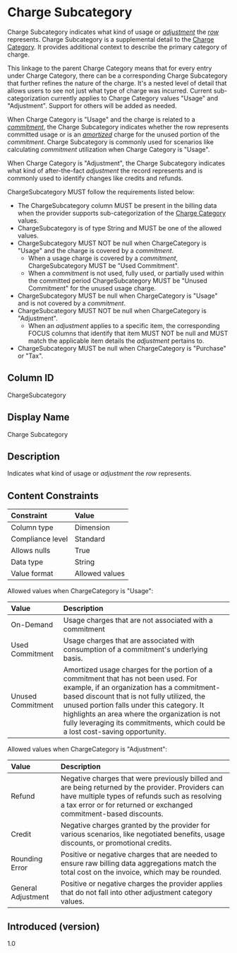 # Charge Subcategory

Charge Subcategory indicates what kind of usage or [*adjustment*](#glossary:adjustment) the [*row*](#glossary:row) represents. Charge Subcategory is a supplemental detail to the [Charge Category](#chargecategory). It provides additional context to describe the primary category of charge.

This linkage to the parent Charge Category means that for every entry under Charge Category, there can be a corresponding Charge Subcategory that further refines the nature of the charge. It's a nested level of detail that allows users to see not just what type of charge was incurred. Current sub-categorization currently applies to Charge Category values "Usage" and "Adjustment". Support for others will be added as needed.

When Charge Category is "Usage" and the charge is related to a [*commitment*](#glossary:commitment), the Charge Subcategory indicates whether the row represents committed usage or is an [*amortized*](#glossary:amortization) charge for the unused portion of the *commitment*. Charge Subcategory is commonly used for scenarios like calculating *commitment* utilization when Charge Category is "Usage".

When Charge Category is "Adjustment", the Charge Subcategory indicates what kind of after-the-fact *adjustment* the record represents and is commonly used to identify changes like credits and refunds.

ChargeSubcategory MUST follow the requirements listed below:

* The ChargeSubcategory column MUST be present in the billing data when the provider supports sub-categorization of the [Charge Category](#chargecategory) values.
* ChargeSubcategory is of type String and MUST be one of the allowed values.
* ChargeSubcategory MUST NOT be null when ChargeCategory is "Usage" and the charge is covered by a *commitment*.
  * When a usage charge is covered by a *commitment*, ChargeSubcategory MUST be "Used Commitment".
  * When a *commitment* is not used, fully used, or partially used within the committed period ChargeSubcategory MUST be "Unused Commitment" for the unused usage charge.
* ChargeSubcategory MUST be null when ChargeCategory is "Usage" and is not covered by a *commitment*.
* ChargeSubcategory MUST NOT be null when ChargeCategory is "Adjustment".
  * When an *adjustment* applies to a specific item, the corresponding FOCUS columns that identify that item MUST NOT be null and MUST match the applicable item details the *adjustment* pertains to.
* ChargeSubcategory MUST be null when ChargeCategory is "Purchase" or "Tax".

## Column ID

ChargeSubcategory

## Display Name

Charge Subcategory

## Description

Indicates what kind of usage or *adjustment* the *row* represents.

## Content Constraints

| Constraint      | Value          |
| :-------------- | :------------- |
| Column type     | Dimension      |
| Compliance level| Standard       |
| Allows nulls    | True           |
| Data type       | String         |
| Value format    | Allowed values |

Allowed values when ChargeCategory is "Usage":

| Value             | Description                                                                            |
| :---------------- | :------------------------------------------------------------------------------------- |
| On-Demand         | Usage charges that are not associated with a commitment                                |
| Used Commitment   | Usage charges that are associated with consumption of a commitment's underlying basis. |
| Unused Commitment | Amortized usage charges for the portion of a commitment that has not been used. For example, if an organization has a commitment-based discount that is not fully utilized, the unused portion falls under this category. It highlights an area where the organization is not fully leveraging its commitments, which could be a lost cost-saving opportunity. |

Allowed values when ChargeCategory is "Adjustment":

| Value              | Description                                           |
| :----------------- | :-----------------------------------------------------|
| Refund             | Negative charges that were previously billed and are being returned by the provider. Providers can have multiple types of refunds such as resolving a tax error or for returned or exchanged commitment-based discounts. |
| Credit             | Negative charges granted by the provider for various scenarios, like negotiated benefits, usage discounts, or promotional credits.                                                                                       |
| Rounding Error     | Positive or negative charges that are needed to ensure raw billing data aggregations match the total cost on the invoice, which may be rounded.                                                                   |
| General Adjustment | Positive or negative charges the provider applies that do not fall into other adjustment category values.                                                                                                                |

## Introduced (version)

1.0

